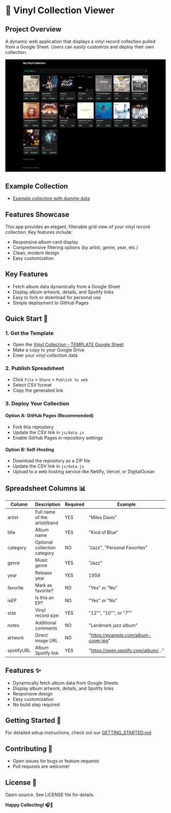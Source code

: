 # 🎵 Vinyl Collection Viewer

## Project Overview
A dynamic web application that displays a vinyl record collection pulled from a Google Sheet. Users can easily customize and deploy their own collection.

![Vinyl Collection Demo Screenshot](screenshot.png)

## Example Collection
- [Example collection with dummy data](https://oscidigi.github.io/vinyl-collection-app/)

## Features Showcase
This app provides an elegant, filterable grid view of your vinyl record collection. Key features include:
- Responsive album card display
- Comprehensive filtering options (by artist, genre, year, etc.)
- Clean, modern design
- Easy customization

## Key Features
- Fetch album data dynamically from a Google Sheet
- Display album artwork, details, and Spotify links
- Easy to fork or download for personal use
- Simple deployment to GitHub Pages

## Quick Start 🚀

### 1. Get the Template
- Open the [Vinyl Collection - TEMPLATE Google Sheet](https://docs.google.com/spreadsheets/d/1IRzoNtRO_GW0C_FxdZlZ-X9aHEeS7KSdf86Rxf4M6Ik/edit?usp=sharing)
- Make a copy to your Google Drive
- Enter your vinyl collection data

### 2. Publish Spreadsheet
- Click `File` > `Share` > `Publish to web`
- Select CSV format
- Copy the generated link

### 3. Deploy Your Collection

#### Option A: GitHub Pages (Recommended)
- Fork this repository
- Update the CSV link in `js/data.js`
- Enable GitHub Pages in repository settings

#### Option B: Self-Hosting
- Download the repository as a ZIP file
- Update the CSV link in `js/data.js`
- Upload to a web hosting service like Netlify, Vercel, or DigitalOcean

## Spreadsheet Columns 📊

| Column | Description | Required | Example |
|--------|-------------|----------|---------|
| artist | Full name of the artist/band | YES | "Miles Davis" |
| title | Album name | YES | "Kind of Blue" |
| category | Optional collection category | NO | "Jazz", "Personal Favorites" |
| genre | Music genre | YES | "Jazz" |
| year | Release year | YES | 1959 |
| favorite | Mark as favorite? | NO | "Yes" or "No" |
| isEP | Is this an EP? | NO | "Yes" or "No" |
| size | Vinyl record size | YES | "12\"", "10\"", or "7\"" |
| notes | Additional comments | NO | "Landmark jazz album" |
| artwork | Direct image URL | NO | "https://example.com/album-cover.jpg" |
| spotifyURL | Album Spotify link | YES | "https://open.spotify.com/album/..." |

## Features ✨
- Dynamically fetch album data from Google Sheets
- Display album artwork, details, and Spotify links
- Responsive design
- Easy customization
- No build step required

## Getting Started 📖
For detailed setup instructions, check out our [GETTING_STARTED.md](GETTING_STARTED.md)

## Contributing 🤝
- Open issues for bugs or feature requests
- Pull requests are welcome!

## License 📄
Open-source. See LICENSE file for details.

**Happy Collecting! 🎧🖤**
